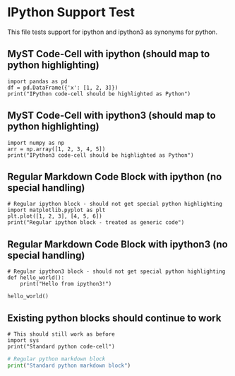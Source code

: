 # IPython Support Test

This file tests support for ipython and ipython3 as synonyms for python.

## MyST Code-Cell with ipython (should map to python highlighting)
```{code-cell} ipython
import pandas as pd
df = pd.DataFrame({'x': [1, 2, 3]})
print("IPython code-cell should be highlighted as Python")
```

## MyST Code-Cell with ipython3 (should map to python highlighting)
```{code-cell} ipython3
import numpy as np
arr = np.array([1, 2, 3, 4, 5])
print("IPython3 code-cell should be highlighted as Python")
```

## Regular Markdown Code Block with ipython (no special handling)
```ipython
# Regular ipython block - should not get special python highlighting
import matplotlib.pyplot as plt
plt.plot([1, 2, 3], [4, 5, 6])
print("Regular ipython block - treated as generic code")
```

## Regular Markdown Code Block with ipython3 (no special handling)
```ipython3
# Regular ipython3 block - should not get special python highlighting
def hello_world():
    print("Hello from ipython3!")
    
hello_world()
```

## Existing python blocks should continue to work
```{code-cell} python
# This should still work as before
import sys
print("Standard python code-cell")
```

```python
# Regular python markdown block
print("Standard python markdown block")
```